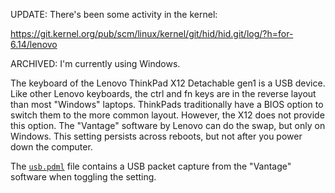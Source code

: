 UPDATE: There's been some activity in the kernel:

https://git.kernel.org/pub/scm/linux/kernel/git/hid/hid.git/log/?h=for-6.14/lenovo 

ARCHIVED: I'm currently using Windows.

The keyboard of the Lenovo ThinkPad X12 Detachable gen1 is a USB device.
Like other Lenovo keyboards, the ctrl and fn keys are in the reverse layout than most "Windows" laptops.
ThinkPads traditionally have a BIOS option to switch them to the more common layout.
However, the X12 does not provide this option.
The "Vantage" software by Lenovo can do the swap, but only on Windows.
This setting persists across reboots, but not after you power down the computer.

The [`usb.pdml`](usb.pdml) file contains a USB packet capture from the "Vantage" software when toggling the setting.
